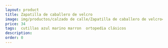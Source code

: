 ```yaml
---
layout: product
title: Zapatilla de caballero de velcro
image: img/productos/calzado de calle/Zapatilla de caballero de velcro=34 = cutillas azul marino marron  ortopedia clásicos.webp
price: 34 
tags:  cutillas azul marino marron  ortopedia clásicos
description: 
order: 0
---
```

